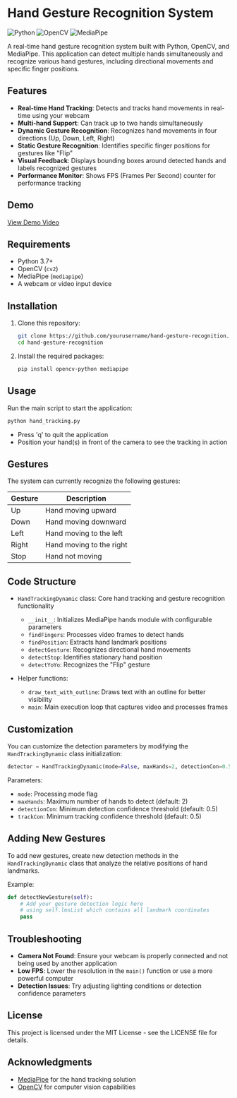 # Hand Gesture Recognition System

![Python](https://img.shields.io/badge/python-3.7%2B-green.svg)
![OpenCV](https://img.shields.io/badge/OpenCV-4.5%2B-red.svg)
![MediaPipe](https://img.shields.io/badge/MediaPipe-Latest-orange.svg)

A real-time hand gesture recognition system built with Python, OpenCV, and MediaPipe. This application can detect multiple hands simultaneously and recognize various hand gestures, including directional movements and specific finger positions.

## Features

- **Real-time Hand Tracking**: Detects and tracks hand movements in real-time using your webcam
- **Multi-hand Support**: Can track up to two hands simultaneously
- **Dynamic Gesture Recognition**: Recognizes hand movements in four directions (Up, Down, Left, Right)
- **Static Gesture Recognition**: Identifies specific finger positions for gestures like "Flip"
- **Visual Feedback**: Displays bounding boxes around detected hands and labels recognized gestures
- **Performance Monitor**: Shows FPS (Frames Per Second) counter for performance tracking

## Demo

[View Demo Video](https://github.com/Pranay22077/Hand-Movement_Recognition/blob/main/demo.mkv)

## Requirements

- Python 3.7+
- OpenCV (`cv2`)
- MediaPipe (`mediapipe`)
- A webcam or video input device

## Installation

1. Clone this repository:
   ```bash
   git clone https://github.com/yourusername/hand-gesture-recognition.git
   cd hand-gesture-recognition
   ```

2. Install the required packages:
   ```bash
   pip install opencv-python mediapipe
   ```

## Usage

Run the main script to start the application:

```bash
python hand_tracking.py
```

- Press 'q' to quit the application
- Position your hand(s) in front of the camera to see the tracking in action

## Gestures

The system can currently recognize the following gestures:

| Gesture | Description |
|---------|-------------|
| Up | Hand moving upward |
| Down | Hand moving downward |
| Left | Hand moving to the left |
| Right | Hand moving to the right |
| Stop | Hand not moving |

## Code Structure

- `HandTrackingDynamic` class: Core hand tracking and gesture recognition functionality
  - `__init__`: Initializes MediaPipe hands module with configurable parameters
  - `findFingers`: Processes video frames to detect hands
  - `findPosition`: Extracts hand landmark positions
  - `detectGesture`: Recognizes directional hand movements
  - `detectStop`: Identifies stationary hand position
  - `detectYoYo`: Recognizes the "Flip" gesture

- Helper functions:
  - `draw_text_with_outline`: Draws text with an outline for better visibility
  - `main`: Main execution loop that captures video and processes frames

## Customization

You can customize the detection parameters by modifying the `HandTrackingDynamic` class initialization:

```python
detector = HandTrackingDynamic(mode=False, maxHands=2, detectionCon=0.5, trackCon=0.5)
```

Parameters:
- `mode`: Processing mode flag
- `maxHands`: Maximum number of hands to detect (default: 2)
- `detectionCon`: Minimum detection confidence threshold (default: 0.5)
- `trackCon`: Minimum tracking confidence threshold (default: 0.5)

## Adding New Gestures

To add new gestures, create new detection methods in the `HandTrackingDynamic` class that analyze the relative positions of hand landmarks.

Example:
```python
def detectNewGesture(self):
    # Add your gesture detection logic here
    # using self.lmsList which contains all landmark coordinates
    pass
```

## Troubleshooting

- **Camera Not Found**: Ensure your webcam is properly connected and not being used by another application
- **Low FPS**: Lower the resolution in the `main()` function or use a more powerful computer
- **Detection Issues**: Try adjusting lighting conditions or detection confidence parameters

## License

This project is licensed under the MIT License - see the LICENSE file for details.

## Acknowledgments

- [MediaPipe](https://mediapipe.dev/) for the hand tracking solution
- [OpenCV](https://opencv.org/) for computer vision capabilities
